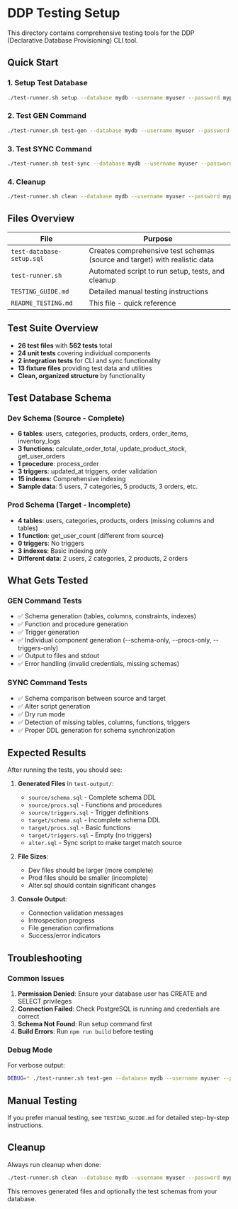 # DDP Testing Setup

This directory contains comprehensive testing tools for the DDP (Declarative Database Provisioning) CLI tool.

## Quick Start

### 1. Setup Test Database

```bash
./test-runner.sh setup --database mydb --username myuser --password mypass
```

### 2. Test GEN Command

```bash
./test-runner.sh test-gen --database mydb --username myuser --password mypass
```

### 3. Test SYNC Command

```bash
./test-runner.sh test-sync --database mydb --username myuser --password mypass
```

### 4. Cleanup

```bash
./test-runner.sh clean --database mydb --username myuser --password mypass
```

## Files Overview

| File                      | Purpose                                                                    |
| ------------------------- | -------------------------------------------------------------------------- |
| `test-database-setup.sql` | Creates comprehensive test schemas (source and target) with realistic data |
| `test-runner.sh`          | Automated script to run setup, tests, and cleanup                          |
| `TESTING_GUIDE.md`        | Detailed manual testing instructions                                       |
| `README_TESTING.md`       | This file - quick reference                                                |

## Test Suite Overview

- **26 test files** with **562 tests** total
- **24 unit tests** covering individual components
- **2 integration tests** for CLI and sync functionality
- **13 fixture files** providing test data and utilities
- **Clean, organized structure** by functionality

## Test Database Schema

### Dev Schema (Source - Complete)

- **6 tables**: users, categories, products, orders, order_items, inventory_logs
- **3 functions**: calculate_order_total, update_product_stock, get_user_orders
- **1 procedure**: process_order
- **3 triggers**: updated_at triggers, order validation
- **15 indexes**: Comprehensive indexing
- **Sample data**: 5 users, 7 categories, 5 products, 3 orders, etc.

### Prod Schema (Target - Incomplete)

- **4 tables**: users, categories, products, orders (missing columns and tables)
- **1 function**: get_user_count (different from source)
- **0 triggers**: No triggers
- **3 indexes**: Basic indexing only
- **Different data**: 2 users, 2 categories, 2 products, 2 orders

## What Gets Tested

### GEN Command Tests

- ✅ Schema generation (tables, columns, constraints, indexes)
- ✅ Function and procedure generation
- ✅ Trigger generation
- ✅ Individual component generation (--schema-only, --procs-only, --triggers-only)
- ✅ Output to files and stdout
- ✅ Error handling (invalid credentials, missing schemas)

### SYNC Command Tests

- ✅ Schema comparison between source and target
- ✅ Alter script generation
- ✅ Dry run mode
- ✅ Detection of missing tables, columns, functions, triggers
- ✅ Proper DDL generation for schema synchronization

## Expected Results

After running the tests, you should see:

1. **Generated Files** in `test-output/`:
   - `source/schema.sql` - Complete schema DDL
   - `source/procs.sql` - Functions and procedures
   - `source/triggers.sql` - Trigger definitions
   - `target/schema.sql` - Incomplete schema DDL
   - `target/procs.sql` - Basic functions
   - `target/triggers.sql` - Empty (no triggers)
   - `alter.sql` - Sync script to make target match source

2. **File Sizes**:
   - Dev files should be larger (more complete)
   - Prod files should be smaller (incomplete)
   - Alter.sql should contain significant changes

3. **Console Output**:
   - Connection validation messages
   - Introspection progress
   - File generation confirmations
   - Success/error indicators

## Troubleshooting

### Common Issues

1. **Permission Denied**: Ensure your database user has CREATE and SELECT privileges
2. **Connection Failed**: Check PostgreSQL is running and credentials are correct
3. **Schema Not Found**: Run setup command first
4. **Build Errors**: Run `npm run build` before testing

### Debug Mode

For verbose output:

```bash
DEBUG=* ./test-runner.sh test-gen --database mydb --username myuser --password mypass
```

## Manual Testing

If you prefer manual testing, see `TESTING_GUIDE.md` for detailed step-by-step instructions.

## Cleanup

Always run cleanup when done:

```bash
./test-runner.sh clean --database mydb --username myuser --password mypass
```

This removes generated files and optionally the test schemas from your database.
